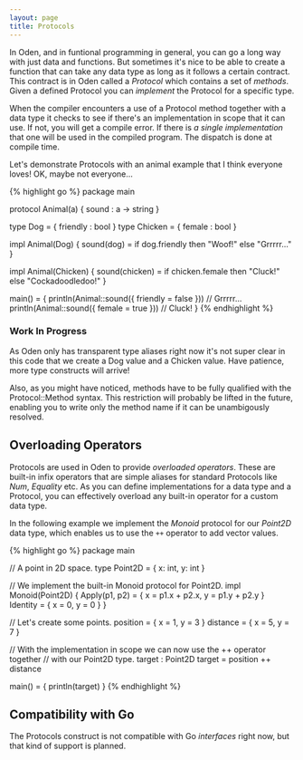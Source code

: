 ```yaml
---
layout: page
title: Protocols
---
```


In Oden, and in funtional programming in general, you can go a long way with
just data and functions.  But sometimes it's nice to be able to create a
function that can take any data type as long as it follows a certain contract.
This contract is in Oden called a *Protocol* which contains a set of *methods*.
Given a defined Protocol you can *implement* the Protocol for a specific type.

When the compiler encounters a use of a Protocol method together with a data
type it checks to see if there's an implementation in scope that it can use. If
not, you will get a compile error. If there is *a single implementation* that
one will be used in the compiled program. The dispatch is done at compile time.

Let's demonstrate Protocols with an animal example that I think everyone loves!
OK, maybe not everyone...

<div class="playground-runnable">
{% highlight go %}
package main

protocol Animal(a) {
  sound : a -> string
}

type Dog = { friendly : bool }
type Chicken = { female : bool }

impl Animal(Dog) {
  sound(dog) = if dog.friendly then "Woof!" else "Grrrrr..."
}

impl Animal(Chicken) {
  sound(chicken) = if chicken.female then "Cluck!" else "Cockadoodledoo!"
}

main() = {
  println(Animal::sound({ friendly = false })) // Grrrrr...
  println(Animal::sound({ female = true }))    // Cluck!
}
{% endhighlight %}
</div>

### Work In Progress

As Oden only has transparent type aliases right now it's not super clear in
this code that we create a Dog value and a Chicken value. Have patience, more
type constructs will arrive!

Also, as you might have noticed, methods have to be fully qualified with the
Protocol::Method syntax. This restriction will probably be lifted in the
future, enabling you to write only the method name if it can be unambigously
resolved.

## Overloading Operators

Protocols are used in Oden to provide *overloaded operators*. These are
built-in infix operators that are simple aliases for standard Protocols like
*Num*, *Equality* etc. As you can define implementations for a data type and
a Protocol, you can effectively overload any built-in operator for a custom
data type.

In the following example we implement the *Monoid* protocol for our *Point2D*
data type, which enables us to use the `++` operator to add vector values.

<div class="playground-runnable">
{% highlight go %}
package main

// A point in 2D space.
type Point2D = { x: int, y: int }

// We implement the built-in Monoid protocol for Point2D.
impl Monoid(Point2D) {
  Apply(p1, p2) = {
    x = p1.x + p2.x,
    y = p1.y + p2.y
  }
  Identity = { x = 0, y = 0 }
}

// Let's create some points.
position = { x = 1, y = 3 }
distance = { x = 5, y = 7 }

// With the implementation in scope we can now use the ++ operator together
// with our Point2D type.
target : Point2D
target = position ++ distance

main() = {
  println(target)
}
{% endhighlight %}
</div>

## Compatibility with Go

The Protocols construct is not compatible with Go *interfaces* right now, but
that kind of support is planned.
